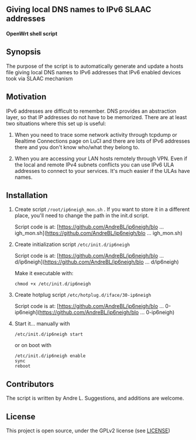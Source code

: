 ## Giving local DNS names to IPv6 SLAAC addresses 
#### OpenWrt shell script

## Synopsis

The purpose of the script is to automatically generate and update a hosts file giving local DNS names to IPv6 addresses that IPv6 enabled devices took via SLAAC mechanism


## Motivation

IPv6 addresses are difficult to remember. DNS provides an abstraction layer, so that IP addresses do not have to be memorized. There are at least two situations where this set up is useful:

1. When you need to trace some network activity through tcpdump or Realtime Connections page on LuCI and there are lots of IPv6 addresses there and you don't know who/what they belong to.

2. When you are accessing your LAN hosts remotely through VPN. Even if the local and remote IPv4 subnets conflicts you can use IPv6 ULA addresses to connect to your services. It's much easier if the ULAs have names.

## Installation

1. Create script `/root/ip6neigh_mon.sh` . If you want to store it in a different place, you'll need to change the path in the init.d script.

    Script code is at: [https://github.com/AndreBL/ip6neigh/blo … igh_mon.sh](https://github.com/AndreBL/ip6neigh/blo … igh_mon.sh)

2. Create initialization script `/etc/init.d/ip6neigh`

    Script code is at: [https://github.com/AndreBL/ip6neigh/blo … d/ip6neigh](https://github.com/AndreBL/ip6neigh/blo … d/ip6neigh)

	Make it executable with:
	
	```
	chmod +x /etc/init.d/ip6neigh
	```
3. Create hotplug script `/etc/hotplug.d/iface/30-ip6neigh`

    Script code is at: [https://github.com/AndreBL/ip6neigh/blo … 0-ip6neigh](https://github.com/AndreBL/ip6neigh/blo … 0-ip6neigh)

4. Start it...
manually with

    ```
    /etc/init.d/ip6neigh start
    ```

	or on boot with
	
	```
	/etc/init.d/ip6neigh enable
	sync
	reboot
	```

## Contributors

The script is written by Andre L. Suggestions, and additions are welcome.

## License

This project is open source, under the GPLv2 license (see [LICENSE](LICENSE))




